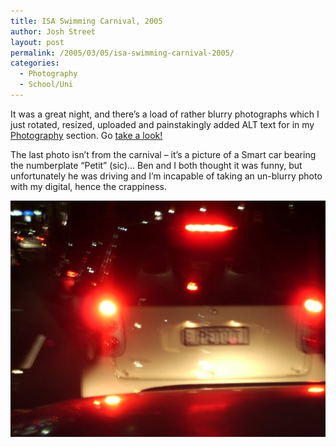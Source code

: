 ```yaml
---
title: ISA Swimming Carnival, 2005
author: Josh Street
layout: post
permalink: /2005/03/05/isa-swimming-carnival-2005/
categories:
  - Photography
  - School/Uni
---
```

It was a great night, and there&#8217;s a load of rather blurry photographs which I just rotated, resized, uploaded and painstakingly added ALT text for in my [Photography][1] section. Go [take a look!][2]

The last photo isn&#8217;t from the carnival &#8211; it&#8217;s a picture of a Smart car bearing the numberplate &#8220;Petit&#8221; (sic)&#8230; Ben and I both thought it was funny, but unfortunately he was driving and I&#8217;m incapable of taking an un-blurry photo with my digital, hence the crappiness.

![A Smart car bearing the numberplate Petit.][3]

 [1]: /photostack/
 [2]: /photostack/album/isaswimming05/
 [3]: /blog/wp-content/2005/03/smart.jpg
